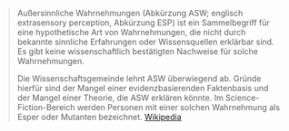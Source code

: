 > Außersinnliche Wahrnehmungen (Abkürzung ASW; englisch extrasensory perception, Abkürzung ESP) ist ein Sammelbegriff für eine hypothetische Art von Wahrnehmungen, die nicht durch bekannte sinnliche Erfahrungen oder Wissensquellen erklärbar sind. Es gibt keine wissenschaftlich bestätigten Nachweise für solche Wahrnehmungen.
>
> Die Wissenschaftsgemeinde lehnt ASW überwiegend ab. Gründe hierfür sind der Mangel einer evidenzbasierenden Faktenbasis und der Mangel einer Theorie, die ASW erklären könnte.
> Im Science-Fiction-Bereich werden Personen mit einer solchen Wahrnehmung als Esper oder Mutanten bezeichnet.
> [Wikipedia](https://de.wikipedia.org/wiki/Au%C3%9Fersinnliche%20Wahrnehmung)